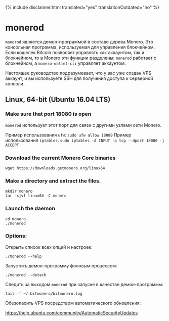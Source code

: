 {% include disclaimer.html translated="yes" translationOutdated="no" %}

# monerod

`monerod` является демон-программой в составе дерева Monero. Это консольная
программа, используемая для управления блокчейном. Если кошелек Bitcoin
позволяет управлять как аккаунтом, так и блокчейном, то в Monero эти функции
разделены: `monerod` работает с блокчейном, а `monero-wallet-cli` управляет
аккаунтом.

Настоящее руководство подразумевает, что у вас уже создан VPS аккаунт, и вы
используете SSH для получения доступа к серверной консоли.

## Linux, 64-bit (Ubuntu 16.04 LTS)

### Make sure that port 18080 is open

`monerod` использует этот порт для связи с другими узлами сети Monero.

Пример использования `ufw`: `sudo ufw allow 18080` Пример использования
`iptables`: `sudo iptables -A INPUT -p tcp --dport 18080 -j ACCEPT`

### Download the current Monero Core binaries

    wget https://downloads.getmonero.org/linux64

### Make a directory and extract the files.

    mkdir monero
    tar -xjvf linux64 -C monero

### Launch the daemon

    cd monero
    ./monerod

### Options:

Открыть список всех опций и настроек:

    ./monerod --help

Запустить демон-программу фоновым процессом:

    ./monerod --detach

Следить за выходом `monerod` при запуске в качестве демон-программы:

    tail -f ~/.bitmonero/bitmonero.log

Обезопасить VPS посредством автоматического обновления:

https://help.ubuntu.com/community/AutomaticSecurityUpdates


